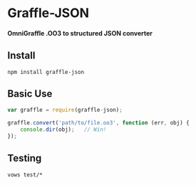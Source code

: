 # Graffle-JSON
#### OmniGraffle .OO3 to structured JSON converter

## Install
	npm install graffle-json

## Basic Use
```javascript
var graffle = require(graffle-json);

graffle.convert('path/to/file.oo3', function (err, obj) {
	console.dir(obj);	// Win!
});
````

## Testing
	vows test/*